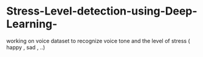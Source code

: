 # Stress-Level-detection-using-Deep-Learning-
working on voice dataset to recognize voice tone and the level of stress ( happy , sad , ..)
